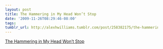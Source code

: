 ```yaml
---
layout: post
title: The Hammering in My Head Won’t Stop
date: '2009-11-26T08:29:46-08:00'
tags: 
tumblr_url: http://alexhwilliams.tumblr.com/post/258382175/the-hammering-in-my-head-wont-stop
---
```

<a href="http://blogs.gartner.com/eric-knipp/2009/11/24/the-hammering-in-my-head-wont-stop/">The Hammering in My Head Won’t Stop</a><br/>
